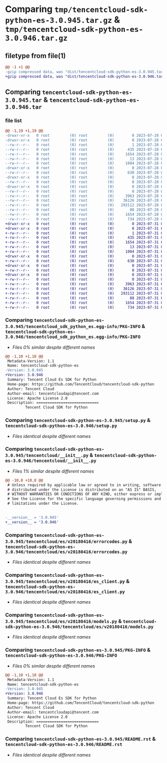 # Comparing `tmp/tencentcloud-sdk-python-es-3.0.945.tar.gz` & `tmp/tencentcloud-sdk-python-es-3.0.946.tar.gz`

## filetype from file(1)

```diff
@@ -1 +1 @@
-gzip compressed data, was "dist/tencentcloud-sdk-python-es-3.0.945.tar", last modified: Fri Jul 28 00:28:05 2023, max compression
+gzip compressed data, was "dist/tencentcloud-sdk-python-es-3.0.946.tar", last modified: Mon Jul 31 00:26:05 2023, max compression
```

## Comparing `tencentcloud-sdk-python-es-3.0.945.tar` & `tencentcloud-sdk-python-es-3.0.946.tar`

### file list

```diff
@@ -1,19 +1,19 @@
-drwxr-xr-x   0 root         (0) root         (0)        0 2023-07-28 00:28:05.000000 tencentcloud-sdk-python-es-3.0.945/
-drwxr-xr-x   0 root         (0) root         (0)        0 2023-07-28 00:28:05.000000 tencentcloud-sdk-python-es-3.0.945/tencentcloud_sdk_python_es.egg-info/
--rw-r--r--   0 root         (0) root         (0)        1 2023-07-28 00:28:05.000000 tencentcloud-sdk-python-es-3.0.945/tencentcloud_sdk_python_es.egg-info/dependency_links.txt
--rw-r--r--   0 root         (0) root         (0)      435 2023-07-28 00:28:05.000000 tencentcloud-sdk-python-es-3.0.945/tencentcloud_sdk_python_es.egg-info/SOURCES.txt
--rw-r--r--   0 root         (0) root         (0)     1654 2023-07-28 00:28:05.000000 tencentcloud-sdk-python-es-3.0.945/tencentcloud_sdk_python_es.egg-info/PKG-INFO
--rw-r--r--   0 root         (0) root         (0)       13 2023-07-28 00:28:05.000000 tencentcloud-sdk-python-es-3.0.945/tencentcloud_sdk_python_es.egg-info/top_level.txt
--rw-r--r--   0 root         (0) root         (0)     1004 2023-07-28 00:28:04.000000 tencentcloud-sdk-python-es-3.0.945/setup.py
-drwxr-xr-x   0 root         (0) root         (0)        0 2023-07-28 00:28:05.000000 tencentcloud-sdk-python-es-3.0.945/tencentcloud/
--rw-r--r--   0 root         (0) root         (0)      630 2023-07-28 00:28:04.000000 tencentcloud-sdk-python-es-3.0.945/tencentcloud/__init__.py
-drwxr-xr-x   0 root         (0) root         (0)        0 2023-07-28 00:28:05.000000 tencentcloud-sdk-python-es-3.0.945/tencentcloud/es/
--rw-r--r--   0 root         (0) root         (0)        0 2023-07-28 00:28:04.000000 tencentcloud-sdk-python-es-3.0.945/tencentcloud/es/__init__.py
-drwxr-xr-x   0 root         (0) root         (0)        0 2023-07-28 00:28:05.000000 tencentcloud-sdk-python-es-3.0.945/tencentcloud/es/v20180416/
--rw-r--r--   0 root         (0) root         (0)        0 2023-07-28 00:28:04.000000 tencentcloud-sdk-python-es-3.0.945/tencentcloud/es/v20180416/__init__.py
--rw-r--r--   0 root         (0) root         (0)     3963 2023-07-28 00:28:04.000000 tencentcloud-sdk-python-es-3.0.945/tencentcloud/es/v20180416/errorcodes.py
--rw-r--r--   0 root         (0) root         (0)    36126 2023-07-28 00:28:04.000000 tencentcloud-sdk-python-es-3.0.945/tencentcloud/es/v20180416/es_client.py
--rw-r--r--   0 root         (0) root         (0)   293112 2023-07-28 00:28:05.000000 tencentcloud-sdk-python-es-3.0.945/tencentcloud/es/v20180416/models.py
--rw-r--r--   0 root         (0) root         (0)       88 2023-07-28 00:28:05.000000 tencentcloud-sdk-python-es-3.0.945/setup.cfg
--rw-r--r--   0 root         (0) root         (0)     1654 2023-07-28 00:28:05.000000 tencentcloud-sdk-python-es-3.0.945/PKG-INFO
--rw-r--r--   0 root         (0) root         (0)      734 2023-07-28 00:28:04.000000 tencentcloud-sdk-python-es-3.0.945/README.rst
+drwxr-xr-x   0 root         (0) root         (0)        0 2023-07-31 00:26:05.000000 tencentcloud-sdk-python-es-3.0.946/
+drwxr-xr-x   0 root         (0) root         (0)        0 2023-07-31 00:26:05.000000 tencentcloud-sdk-python-es-3.0.946/tencentcloud_sdk_python_es.egg-info/
+-rw-r--r--   0 root         (0) root         (0)        1 2023-07-31 00:26:05.000000 tencentcloud-sdk-python-es-3.0.946/tencentcloud_sdk_python_es.egg-info/dependency_links.txt
+-rw-r--r--   0 root         (0) root         (0)      435 2023-07-31 00:26:05.000000 tencentcloud-sdk-python-es-3.0.946/tencentcloud_sdk_python_es.egg-info/SOURCES.txt
+-rw-r--r--   0 root         (0) root         (0)     1654 2023-07-31 00:26:05.000000 tencentcloud-sdk-python-es-3.0.946/tencentcloud_sdk_python_es.egg-info/PKG-INFO
+-rw-r--r--   0 root         (0) root         (0)       13 2023-07-31 00:26:05.000000 tencentcloud-sdk-python-es-3.0.946/tencentcloud_sdk_python_es.egg-info/top_level.txt
+-rw-r--r--   0 root         (0) root         (0)     1004 2023-07-31 00:26:05.000000 tencentcloud-sdk-python-es-3.0.946/setup.py
+drwxr-xr-x   0 root         (0) root         (0)        0 2023-07-31 00:26:05.000000 tencentcloud-sdk-python-es-3.0.946/tencentcloud/
+-rw-r--r--   0 root         (0) root         (0)      630 2023-07-31 00:26:05.000000 tencentcloud-sdk-python-es-3.0.946/tencentcloud/__init__.py
+drwxr-xr-x   0 root         (0) root         (0)        0 2023-07-31 00:26:05.000000 tencentcloud-sdk-python-es-3.0.946/tencentcloud/es/
+-rw-r--r--   0 root         (0) root         (0)        0 2023-07-31 00:26:05.000000 tencentcloud-sdk-python-es-3.0.946/tencentcloud/es/__init__.py
+drwxr-xr-x   0 root         (0) root         (0)        0 2023-07-31 00:26:05.000000 tencentcloud-sdk-python-es-3.0.946/tencentcloud/es/v20180416/
+-rw-r--r--   0 root         (0) root         (0)        0 2023-07-31 00:26:05.000000 tencentcloud-sdk-python-es-3.0.946/tencentcloud/es/v20180416/__init__.py
+-rw-r--r--   0 root         (0) root         (0)     3963 2023-07-31 00:26:05.000000 tencentcloud-sdk-python-es-3.0.946/tencentcloud/es/v20180416/errorcodes.py
+-rw-r--r--   0 root         (0) root         (0)    36126 2023-07-31 00:26:05.000000 tencentcloud-sdk-python-es-3.0.946/tencentcloud/es/v20180416/es_client.py
+-rw-r--r--   0 root         (0) root         (0)   293112 2023-07-31 00:26:05.000000 tencentcloud-sdk-python-es-3.0.946/tencentcloud/es/v20180416/models.py
+-rw-r--r--   0 root         (0) root         (0)       88 2023-07-31 00:26:05.000000 tencentcloud-sdk-python-es-3.0.946/setup.cfg
+-rw-r--r--   0 root         (0) root         (0)     1654 2023-07-31 00:26:05.000000 tencentcloud-sdk-python-es-3.0.946/PKG-INFO
+-rw-r--r--   0 root         (0) root         (0)      734 2023-07-31 00:26:05.000000 tencentcloud-sdk-python-es-3.0.946/README.rst
```

### Comparing `tencentcloud-sdk-python-es-3.0.945/tencentcloud_sdk_python_es.egg-info/PKG-INFO` & `tencentcloud-sdk-python-es-3.0.946/tencentcloud_sdk_python_es.egg-info/PKG-INFO`

 * *Files 0% similar despite different names*

```diff
@@ -1,10 +1,10 @@
 Metadata-Version: 1.1
 Name: tencentcloud-sdk-python-es
-Version: 3.0.945
+Version: 3.0.946
 Summary: Tencent Cloud Es SDK for Python
 Home-page: https://github.com/TencentCloud/tencentcloud-sdk-python
 Author: Tencent Cloud
 Author-email: tencentcloudapi@tencent.com
 License: Apache License 2.0
 Description: ============================
         Tencent Cloud SDK for Python
```

### Comparing `tencentcloud-sdk-python-es-3.0.945/setup.py` & `tencentcloud-sdk-python-es-3.0.946/setup.py`

 * *Files identical despite different names*

### Comparing `tencentcloud-sdk-python-es-3.0.945/tencentcloud/__init__.py` & `tencentcloud-sdk-python-es-3.0.946/tencentcloud/__init__.py`

 * *Files 1% similar despite different names*

```diff
@@ -10,8 +10,8 @@
 # Unless required by applicable law or agreed to in writing, software
 # distributed under the License is distributed on an "AS IS" BASIS,
 # WITHOUT WARRANTIES OR CONDITIONS OF ANY KIND, either express or implied.
 # See the License for the specific language governing permissions and
 # limitations under the License.
 
 
-__version__ = '3.0.945'
+__version__ = '3.0.946'
```

### Comparing `tencentcloud-sdk-python-es-3.0.945/tencentcloud/es/v20180416/errorcodes.py` & `tencentcloud-sdk-python-es-3.0.946/tencentcloud/es/v20180416/errorcodes.py`

 * *Files identical despite different names*

### Comparing `tencentcloud-sdk-python-es-3.0.945/tencentcloud/es/v20180416/es_client.py` & `tencentcloud-sdk-python-es-3.0.946/tencentcloud/es/v20180416/es_client.py`

 * *Files identical despite different names*

### Comparing `tencentcloud-sdk-python-es-3.0.945/tencentcloud/es/v20180416/models.py` & `tencentcloud-sdk-python-es-3.0.946/tencentcloud/es/v20180416/models.py`

 * *Files identical despite different names*

### Comparing `tencentcloud-sdk-python-es-3.0.945/PKG-INFO` & `tencentcloud-sdk-python-es-3.0.946/PKG-INFO`

 * *Files 0% similar despite different names*

```diff
@@ -1,10 +1,10 @@
 Metadata-Version: 1.1
 Name: tencentcloud-sdk-python-es
-Version: 3.0.945
+Version: 3.0.946
 Summary: Tencent Cloud Es SDK for Python
 Home-page: https://github.com/TencentCloud/tencentcloud-sdk-python
 Author: Tencent Cloud
 Author-email: tencentcloudapi@tencent.com
 License: Apache License 2.0
 Description: ============================
         Tencent Cloud SDK for Python
```

### Comparing `tencentcloud-sdk-python-es-3.0.945/README.rst` & `tencentcloud-sdk-python-es-3.0.946/README.rst`

 * *Files identical despite different names*

